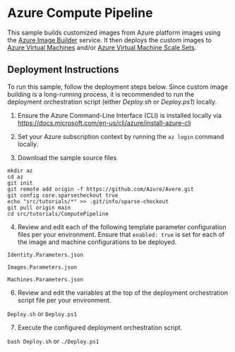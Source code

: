 # Azure Compute Pipeline

This sample builds customized images from Azure platform images using the [Azure Image Builder](https://docs.microsoft.com/en-us/azure/virtual-machines/linux/image-builder-overview) service. It then deploys the custom images to [Azure Virtual Machines](https://docs.microsoft.com/en-us/azure/virtual-machines/) and/or [Azure Virtual Machine Scale Sets](https://docs.microsoft.com/en-us/azure/virtual-machine-scale-sets/overview).

## Deployment Instructions

To run this sample, follow the deployment steps below. Since custom image building is a long-running process,
it is recommended to run the deployment orchestration script (either *Deploy.sh* or *Deploy.ps1*) locally.

1. Ensure the Azure Command-Line Interface (CLI) is installed locally via https://docs.microsoft.com/en-us/cli/azure/install-azure-cli

2. Set your Azure subscription context by running the `az login` command locally.

3. Download the sample source files
```
mkdir az
cd az
git init
git remote add origin -f https://github.com/Azure/Avere.git
git config core.sparsecheckout true
echo "src/tutorials/*" >> .git/info/sparse-checkout
git pull origin main
cd src/tutorials/ComputePipeline
```

4. Review and edit each of the following template parameter configuration files per your environment.
Ensure that `enabled: true` is set for each of the image and machine configurations to be deployed.

`Identity.Parameters.json`

`Images.Parameters.json`

`Machines.Parameters.json`

6. Review and edit the variables at the top of the deployment orchestration script file per your environment.

`Deploy.sh` or `Deploy.ps1`

7. Execute the configured deployment orchestration script.

`bash Deploy.sh` or `./Deploy.ps1`
